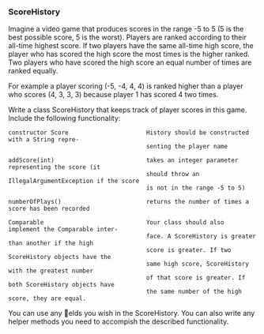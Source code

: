 <div class="viewer">

### ScoreHistory

<div>

Imagine a video game that produces scores in the range -5 to 5 (5 is the best possible score, 5 is the worst). Players are ranked according to their all-time highest score. If two players have the same all-time high score, the player who has scored the high score the most times is the higher ranked. Two players who have scored the high score an equal number of times are ranked equally.

For example a player scoring (-5, -4, 4, 4) is ranked higher than a player who scores (4, 3, 3, 3) because player 1 has scored 4 two times.

Write a class ScoreHistory that keeps track of player scores in this game. Include the following functionality:

    constructor Score                      History should be constructed with a String repre-
                                           senting the player name

    addScore(int)                          takes an integer parameter representing the score (it
                                           should throw an IllegalArgumentException if the score
                                           is not in the range -5 to 5)

    numberOfPlays()                        returns the number of times a score has been recorded

    Comparable                             Your class should also implement the Comparable inter-
                                           face. A ScoreHistory is greater than another if the high
                                           score is greater. If two ScoreHistory objects have the
                                           same high score, ScoreHistory with the greatest number
                                           of that score is greater. If both ScoreHistory objects have
                                           the same number of the high score, they are equal.

You can use any elds you wish in the ScoreHistory. You can also write any helper methods you need to accompish the described functionality.

</div>

</div>